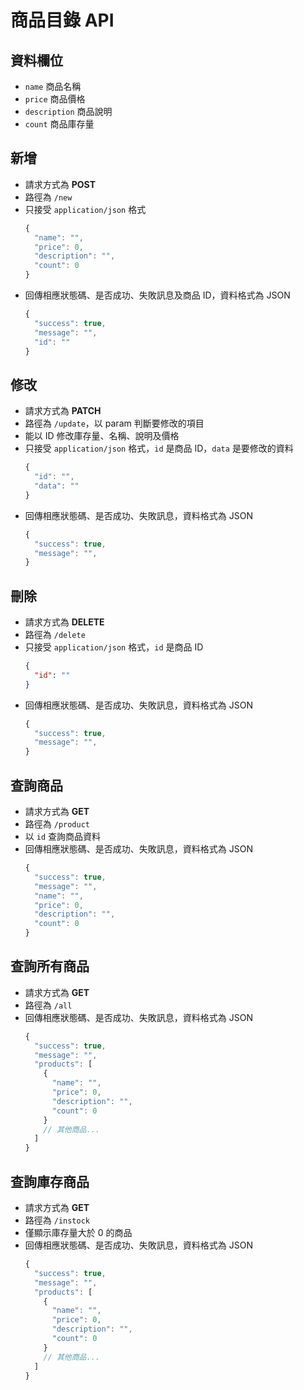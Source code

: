 # 商品目錄 API
## 資料欄位
- `name` 商品名稱
- `price` 商品價格
- `description` 商品說明
- `count` 商品庫存量
## 新增
- 請求方式為 **POST**
- 路徑為 `/new`
- 只接受 `application/json` 格式
  ```js
  {
    "name": "",
    "price": 0,
    "description": "",
    "count": 0
  }
  ```
- 回傳相應狀態碼、是否成功、失敗訊息及商品 ID，資料格式為 JSON
  ```js
  {
    "success": true,
    "message": "",
    "id": ""
  }
  ```
## 修改
- 請求方式為 **PATCH**
- 路徑為 `/update`，以 param 判斷要修改的項目
- 能以 ID 修改庫存量、名稱、說明及價格
- 只接受 `application/json` 格式，`id` 是商品 ID，`data` 是要修改的資料
  ```js
  {
    "id": "",
    "data": ""
  }
  ```
- 回傳相應狀態碼、是否成功、失敗訊息，資料格式為 JSON
  ```js
  {
    "success": true,
    "message": "",
  }
  ```
## 刪除
- 請求方式為 **DELETE**
- 路徑為 `/delete`
- 只接受 `application/json` 格式，`id` 是商品 ID
  ```json
  {
    "id": ""
  }
  ```
- 回傳相應狀態碼、是否成功、失敗訊息，資料格式為 JSON
  ```js
  {
    "success": true,
    "message": "",
  }
  ```
## 查詢商品
- 請求方式為 **GET**
- 路徑為 `/product`
- 以 `id` 查詢商品資料
- 回傳相應狀態碼、是否成功、失敗訊息，資料格式為 JSON
  ```js
  {
    "success": true,
    "message": "",
    "name": "",
    "price": 0,
    "description": "",
    "count": 0
  }
  ```
## 查詢所有商品
- 請求方式為 **GET**
- 路徑為 `/all`
- 回傳相應狀態碼、是否成功、失敗訊息，資料格式為 JSON
  ```js
  {
    "success": true,
    "message": "",
    "products": [
      {
        "name": "",
        "price": 0,
        "description": "",
        "count": 0
      }
      // 其他商品...
    ]
  }
  ```
## 查詢庫存商品
- 請求方式為 **GET**
- 路徑為 `/instock`
- 僅顯示庫存量大於 0 的商品
- 回傳相應狀態碼、是否成功、失敗訊息，資料格式為 JSON
  ```js
  {
    "success": true,
    "message": "",
    "products": [
      {
        "name": "",
        "price": 0,
        "description": "",
        "count": 0
      }
      // 其他商品...
    ]
  }
  ```
